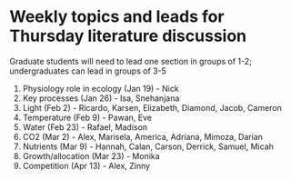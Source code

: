 # Weekly topics and leads for Thursday literature discussion

Graduate students will need to lead one section in groups of 1-2;
undergraduates can lead in groups of 3-5

1. Physiology role in ecology (Jan 19) - Nick
2. Key processes (Jan 26) - Isa, Snehanjana
3. Light (Feb 2) - Ricardo, Karsen, Elizabeth, Diamond, Jacob, Cameron
4. Temperature (Feb 9) - Pawan, Eve
5. Water (Feb 23) - Rafael, Madison
6. CO2 (Mar 2) - Alex, Marisela, America, Adriana, Mimoza, Darian
7. Nutrients (Mar 9) - Hannah, Calan, Carson, Derrick, Samuel, Micah
8. Growth/allocation (Mar 23) - Monika
9. Competition (Apr 13) - Alex, Zinny
